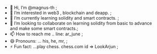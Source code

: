 - 👋 Hi, I’m @magnus-th ;
- 👀 I’m interested in web3 , blockchain and deapp. ;
- 🌱 I’m currently learning solidity and smart contracts. ;
- 💞️ I’m looking to collaborate on learning solidity from basic to advance and make some smart contracts.;
- 📫 How to reach me .. line: ar_june ;
- 😄 Pronouns: ... his, he, mr, ;
- ⚡ Fun fact: ...play chess. chess.com id => LookArjun ;
